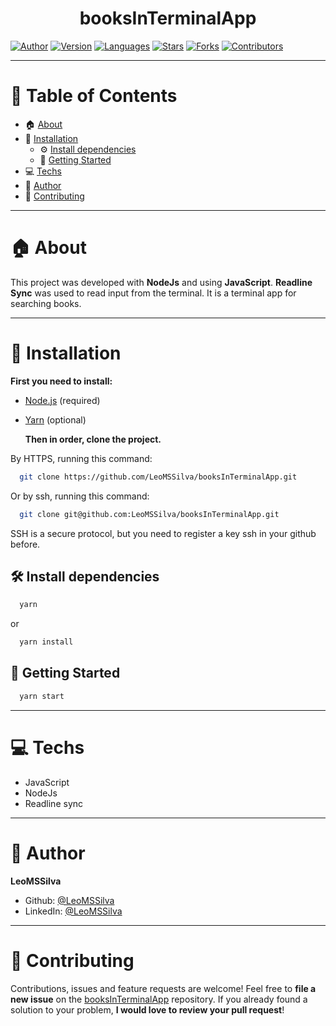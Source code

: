 <h1 align="center">booksInTerminalApp
	<br/>
</h1>

[![Author](https://img.shields.io/badge/author-LeoMSSilva-blue?style=flat-square)](https://github.com/LeoMSSilva)
[![Version](https://img.shields.io/badge/version-1.0.0-blue.svg?cacheSeconds=2592000)](https://github.com/LeoMSSilva)
[![Languages](https://img.shields.io/github/languages/count/LeoMSSilva/booksInTerminalApp?color=blue&style=flat-square)](#)
[![Stars](https://img.shields.io/github/stars/LeoMSSilva/booksInTerminalApp?color=blue&style=flat-square)](https://github.com/LeoMSSilva/booksInTerminalApp/stargazers)
[![Forks](https://img.shields.io/github/forks/LeoMSSilva/booksInTerminalApp?color=blue&style=flat-square)](https://github.com/LeoMSSilva/booksInTerminalApp/network/members)
[![Contributors](https://img.shields.io/github/contributors/LeoMSSilva/booksInTerminalApp?color=blue&style=flat-square)](https://github.com/LeoMSSilva/booksInTerminalApp/graphs/contributors)

---

# :pushpin: Table of Contents

- :house: [About](#about)
- :dart: [Installation](#Installation)
  - :gear: [Install dependencies](##Install_dependencies)
  - :rocket: [Getting Started](##Getting_Started)
- :computer: [Techs](#Techs)
- :bust_in_silhouette: [Author](#Author)
- :handshake: [Contributing](#Contributing)

---

# :house: About

This project was developed with **NodeJs** and using **JavaScript**.
**Readline Sync** was used to read input from the terminal.
It is a terminal app for searching books.

---

# :dart: Installation

**First you need to install:**

- [Node.js](https://pt-br.nodejs.org/) (required)
- [Yarn](https://yarnpkg.com/) (optional)

  **Then in order, clone the project.**

By HTTPS, running this command:

```bash
  git clone https://github.com/LeoMSSilva/booksInTerminalApp.git
```

Or by ssh, running this command:

```bash
  git clone git@github.com:LeoMSSilva/booksInTerminalApp.git
```

SSH is a secure protocol, but you need to register a key ssh in your github before.

## :hammer_and_wrench: Install dependencies

```bash
  yarn
```

or

```bash
  yarn install
```

## :rocket: Getting Started

```bash
  yarn start
```

---

# :computer: Techs

- JavaScript
- NodeJs
- Readline sync

---

# :bust_in_silhouette: Author

**LeoMSSilva**

- Github: [@LeoMSSilva](https://github.com/LeoMSSilva)
- LinkedIn: [@LeoMSSilva](https://linkedin.com/in/LeoMSSilva)

---

# :handshake: Contributing

Contributions, issues and feature requests are welcome! Feel free to **file a new issue** on the [booksInTerminalApp](https://github.com/LeoMSSilva/booksInTerminalApp/issues) repository. If you already found a solution to your problem, **I would love to review your pull request**!
